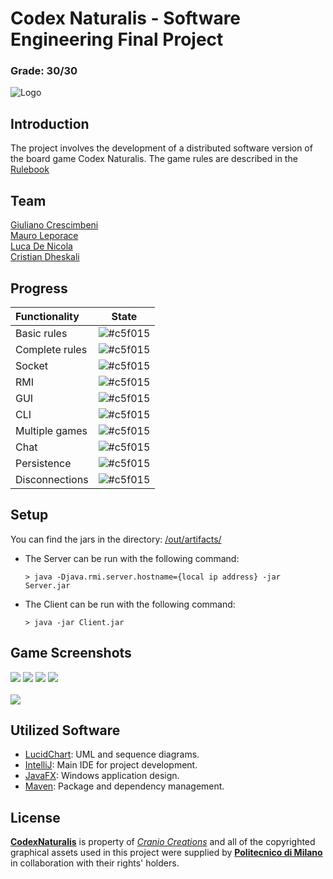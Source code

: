 # Codex Naturalis - Software Engineering Final Project

### Grade: 30/30

![Logo](https://github.com/GiulianoCrescimbeni/IS24-AM27/blob/main/src/main/resources/polimi/ingsw/Logo.png)

## Introduction

The project involves the development of a distributed software version of the board game Codex Naturalis.
The game rules are described in the [Rulebook](https://github.com/GiulianoCrescimbeni/IS24-AM27/blob/main/src/main/resources/polimi/ingsw/CODEX_Rulebook_EN.pdf)

## Team
[Giuliano Crescimbeni](https://github.com/GiulianoCrescimbeni) <br>
[Mauro Leporace](https://github.com/Mauro-Leporace) <br>
[Luca De Nicola](https://github.com/LucaD2702) <br>
[Cristian Dheskali](https://github.com/CristianDheskali) <br>

## Progress

| Functionality | State |
|:-----------------------|:------------------------------------:|
| Basic rules | ![#c5f015](https://placehold.it/15/44bb44/44bb44) |
| Complete rules | ![#c5f015](https://placehold.it/15/44bb44/44bb44) |
| Socket | ![#c5f015](https://placehold.it/15/44bb44/44bb44) |
| RMI | ![#c5f015](https://placehold.it/15/44bb44/44bb44) |
| GUI | ![#c5f015](https://placehold.it/15/44bb44/44bb44) |
| CLI | ![#c5f015](https://placehold.it/15/44bb44/44bb44)|
| Multiple games | ![#c5f015](https://placehold.it/15/44bb44/44bb44) |
| Chat | ![#c5f015](https://placehold.it/15/44bb44/44bb44) |
| Persistence | ![#c5f015](https://placehold.it/15/f03c15/f03c15) |
| Disconnections | ![#c5f015](https://placehold.it/15/f03c15/f03c15) |

<!--
[![RED](https://placehold.it/15/f03c15/f03c15)](#)
[![YELLOW](https://placehold.it/15/ffdd00/ffdd00)](#)
[![GREEN](https://placehold.it/15/44bb44/44bb44)](#)
-->


## Setup

You can find the jars in the directory: [/out/artifacts/](https://github.com/GiulianoCrescimbeni/polimi-sw-eng-codex-naturalis/tree/main/out/artifacts)

- The Server can be run with the following command:
    ```shell
    > java -Djava.rmi.server.hostname={local ip address} -jar Server.jar
    ```
    
- The Client can be run with the following command:
    ```shell
    > java -jar Client.jar
    ```

## Game Screenshots

[![](https://i.postimg.cc/RhyPzxb6/Screenshot-2024-07-06-alle-00-07-19.png)]()
[![](https://i.postimg.cc/L6gC3hnz/Screenshot-2024-07-06-alle-00-07-57.png)]()
[![](https://i.postimg.cc/52wsDG5y/Screenshot-2024-07-06-alle-00-10-36.png)]()
[![](https://github.com/GiulianoCrescimbeni/IS24-AM27/blob/main/src/main/resources/polimi/ingsw/gif.gif)]()
<br>
<br>
[![](https://i.postimg.cc/7PWtzSYH/Screenshot-2024-07-06-alle-00-12-03.png)]()

## Utilized Software

* [LucidChart](https://www.lucidchart.com/): UML and sequence diagrams.
* [IntelliJ](https://www.jetbrains.com/idea/): Main IDE for project development.
* [JavaFX](https://openjfx.io/): Windows application design.
* [Maven](https://maven.apache.org/): Package and dependency management.

## License

[**CodexNaturalis**](https://www.craniocreations.it/prodotto/codex-naturalis) is property of [_Cranio Creations_] and all of the copyrighted graphical assets used in this project were supplied by [**Politecnico di Milano**] in collaboration with their rights' holders.

[_Cranio Creations_]: https://www.craniocreations.it/
[**Politecnico di Milano**]: https://www.polimi.it/
